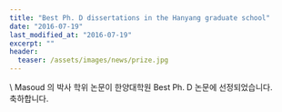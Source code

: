 ```yaml
---
title: "Best Ph. D dissertations in the Hanyang graduate school"
date: "2016-07-19"
last_modified_at: "2016-07-19"
excerpt: ""
header:
  teaser: /assets/images/news/prize.jpg
---
```

\\
Masoud 의 박사 학위 논문이 한양대학원 Best Ph. D 논문에 선정되었습니다.<br>축하합니다.